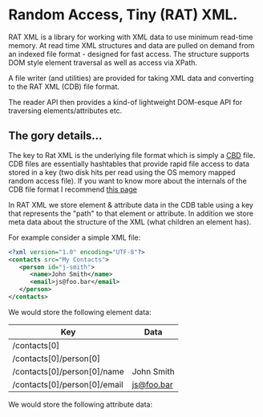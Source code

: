 # Random Access, Tiny (RAT) XML.

RAT XML is a library for working with XML data to use minimum read-time memory. 
At read time XML structures and data are pulled on demand from an indexed file format - designed for fast access. The structure supports DOM style element traversal as well as access via XPath.

A file writer (and utilities) are provided for taking XML data and converting to the RAT XML (CDB) file format.

The reader API then provides a kind-of lightweight DOM-esque API for traversing elements/attributes etc.

## The gory details...
The key to Rat XML is the underlying file format which is simply a [CBD](http://cr.yp.to/cdb.html) file. CDB files are essentially hashtables that provide rapid file access to data stored in a key (two disk hits per read using the OS memory mapped random access file). If you want to know more about the internals of the CDB file format I recommend [this page](www.unixuser.org/~euske/doc/cdbinternals/)

In RAT XML we store element & attribute data in the CDB table using a key that represents the "path" to that element or attribute. In addition we store meta data about the structure of the XML (what children an element has).

For example consider a simple XML file:

```xml
<?xml version="1.0" encoding="UTF-8"?>
<contacts src="My Contacts">
   <person id="j-smith">
      <name>John Smith</name>
      <email>js@foo.bar</email>
   </person> 
</contacts>

```
We would store the following element data:

| Key                          | Data       |
|------------------------------|------------|
| /contacts[0]                 |            |
| /contacts[0]/person[0]       |            |
| /contacts[0]/person[0]/name  | John Smith |
| /contacts[0]/person[0]/email | js@foo.bar |

We would store the following attribute data: 